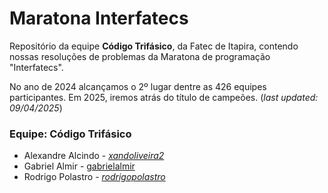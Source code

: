 # Maratona Interfatecs
Repositório da equipe **Código Trifásico**, da Fatec de Itapira, contendo nossas resoluções de problemas da Maratona de programação "Interfatecs".

No ano de 2024 alcançamos o 2º lugar dentre as 426 equipes participantes.
Em 2025, iremos atrás do título de campeões. (_last updated: 09/04/2025_)

### Equipe: Código Trifásico
- Alexandre Alcindo - [_xandoliveira2_](https://github.com/xandoliveira2)
- Gabriel Almir - [gabrielalmir](https://github.com/gabrielalmir)
- Rodrigo Polastro - [_rodrigopolastro_](https://github.com/rodrigopolastro)
